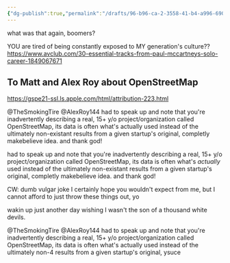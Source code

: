 ```yaml
---
{"dg-publish":true,"permalink":"/drafts/96-b96-ca-2-3558-41-b4-a996-690-e1-a44184-c/","dgHomeLink":true,"dgPassFrontmatter":false}
---
```



what was that again, boomers?

YOU are tired of being constantly exposed to MY generation's culture?? 	\
https://www.avclub.com/30-essential-tracks-from-paul-mccartneys-solo-career-1849067671

## To Matt and Alex Roy about OpenStreetMap
https://gspe21-ssl.ls.apple.com/html/attribution-223.html

@TheSmokingTire @AlexRoy144
had to speak up and note that you're inadvertently describing a real, 15+ y/o project/organization called OpenStreetMap, its data is often what's actually used instead of the ultimately non-existant results from a given startup's original, completly makebelieve idea. and thank god!

had to speak up and note that you're inadvertently describing a real, 15+ y/o project/organization called OpenStreetMap, its data is often what's *actually* used instead of the ultimately non-existant results from a given startup's original, completly makebelieve idea. and thank god!



CW: dumb vulgar joke I certainly hope you wouldn't expect from me, but I cannot afford to just throw these things out, yo 

wakin up just another day wishing I wasn't the son of a thousand white devils.


@TheSmokingTire @AlexRoy144 
had to speak up and note that you're inadvertently describing a real, 15+ y/o project/organization called OpenStreetMap, its data is often what's actually used instead of the ultimately non-4 results from a given startup's original, ysuce